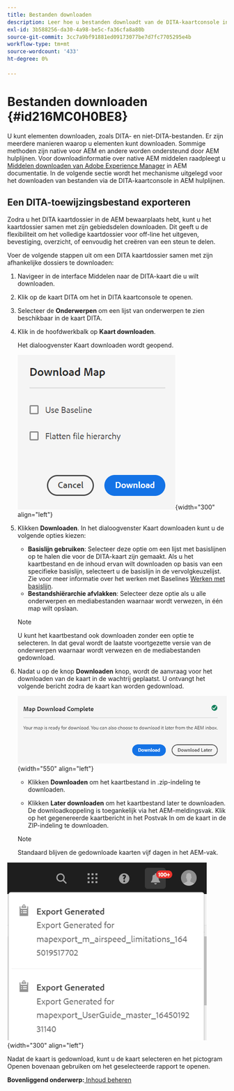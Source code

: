 ```yaml
---
title: Bestanden downloaden
description: Leer hoe u bestanden downloadt van de DITA-kaartconsole in AEM hulplijnen en een DITA-kaartbestand exporteert in AEM opslagplaats.
exl-id: 3b588256-da30-4a98-be5c-fa36cfa8a80b
source-git-commit: 3cc7a9bf91881ed09173077be7d7fc7705295e4b
workflow-type: tm+mt
source-wordcount: '433'
ht-degree: 0%

---
```


# Bestanden downloaden {#id216MC0H0BE8}

U kunt elementen downloaden, zoals DITA- en niet-DITA-bestanden. Er zijn meerdere manieren waarop u elementen kunt downloaden. Sommige methoden zijn native voor AEM en andere worden ondersteund door AEM hulplijnen. Voor downloadinformatie over native AEM middelen raadpleegt u [Middelen downloaden van Adobe Experience Manager](https://experienceleague.adobe.com/docs/experience-manager-cloud-service/assets/manage/download-assets-from-aem.html) in AEM documentatie. In de volgende sectie wordt het mechanisme uitgelegd voor het downloaden van bestanden via de DITA-kaartconsole in AEM hulplijnen.

## Een DITA-toewijzingsbestand exporteren

Zodra u het DITA kaartdossier in de AEM bewaarplaats hebt, kunt u het kaartdossier samen met zijn gebiedsdelen downloaden. Dit geeft u de flexibiliteit om het volledige kaartdossier voor off-line het uitgeven, bevestiging, overzicht, of eenvoudig het creëren van een steun te delen.

Voer de volgende stappen uit om een DITA kaartdossier samen met zijn afhankelijke dossiers te downloaden:

1. Navigeer in de interface Middelen naar de DITA-kaart die u wilt downloaden.

1. Klik op de kaart DITA om het in DITA kaartconsole te openen.

1. Selecteer de **Onderwerpen** om een lijst van onderwerpen te zien beschikbaar in de kaart DITA.

1. Klik in de hoofdwerkbalk op **Kaart downloaden**.

   Het dialoogvenster Kaart downloaden wordt geopend.

   ![](images/download-map.png){width="300" align="left"}

1. Klikken **Downloaden**. In het dialoogvenster Kaart downloaden kunt u de volgende opties kiezen:

   - **Basislijn gebruiken**: Selecteer deze optie om een lijst met basislijnen op te halen die voor de DITA-kaart zijn gemaakt. Als u het kaartbestand en de inhoud ervan wilt downloaden op basis van een specifieke basislijn, selecteert u de basislijn in de vervolgkeuzelijst. Zie voor meer informatie over het werken met Baselines [Werken met basislijn](generate-output-use-baseline-for-publishing.md#).
   - **Bestandshiërarchie afvlakken**: Selecteer deze optie als u alle onderwerpen en mediabestanden waarnaar wordt verwezen, in één map wilt opslaan.
   >[!NOTE]
   >
   > U kunt het kaartbestand ook downloaden zonder een optie te selecteren. In dat geval wordt de laatste voortgezette versie van de onderwerpen waarnaar wordt verwezen en de mediabestanden gedownload.

1. Nadat u op de knop **Downloaden** knop, wordt de aanvraag voor het downloaden van de kaart in de wachtrij geplaatst. U ontvangt het volgende bericht zodra de kaart kan worden gedownload.

   ![](images/download-map-prompt.png){width="550" align="left"}

   - Klikken **Downloaden** om het kaartbestand in .zip-indeling te downloaden.

   - Klikken **Later downloaden** om het kaartbestand later te downloaden. De downloadkoppeling is toegankelijk via het AEM-meldingsvak. Klik op het gegenereerde kaartbericht in het Postvak In om de kaart in de ZIP-indeling te downloaden.

   >[!NOTE]
   >
   > Standaard blijven de gedownloade kaarten vijf dagen in het AEM-vak.

![](images/download-map-inbox.png){width="300" align="left"}

Nadat de kaart is gedownload, kunt u de kaart selecteren en het pictogram Openen bovenaan gebruiken om het geselecteerde rapport te openen.

**Bovenliggend onderwerp:**[ Inhoud beheren](authoring.md)
